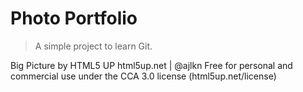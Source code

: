 # Photo Portfolio

>A simple project to learn Git.

Big Picture by HTML5 UP
html5up.net | @ajlkn
Free for personal and commercial use under the CCA 3.0 license (html5up.net/license)


